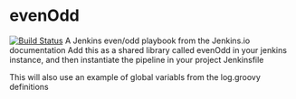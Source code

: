 # evenOdd
[![Build Status](http://192.168.130.135:8080/buildStatus/icon?job=libraries)](http://192.168.130.135:8080/job/libraries/)
A Jenkins even/odd playbook from the Jenkins.io documentation
Add this as a shared library called evenOdd in your jenkins
instance, and then instantiate the pipeline in your project Jenkinsfile

This will also use an example of global variabls from the log.groovy
definitions
